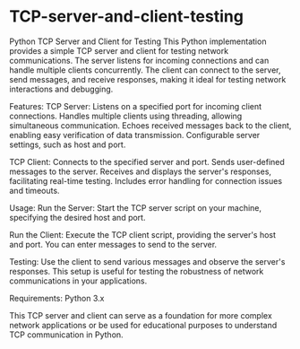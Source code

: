 # TCP-server-and-client-testing
Python TCP Server and Client for Testing
This Python implementation provides a simple TCP server and client for testing network communications. The server listens for incoming connections and can handle multiple clients concurrently.
The client can connect to the server, send messages, and receive responses, making it ideal for testing network interactions and debugging.

Features:
TCP Server:
Listens on a specified port for incoming client connections.
Handles multiple clients using threading, allowing simultaneous communication.
Echoes received messages back to the client, enabling easy verification of data transmission.
Configurable server settings, such as host and port.

TCP Client:
Connects to the specified server and port.
Sends user-defined messages to the server.
Receives and displays the server's responses, facilitating real-time testing.
Includes error handling for connection issues and timeouts.

Usage:
Run the Server: Start the TCP server script on your machine, specifying the desired host and port.

Run the Client: Execute the TCP client script, providing the server's host and port. You can enter messages to send to the server.

Testing: Use the client to send various messages and observe the server's responses. This setup is useful for testing the robustness of network communications in your applications.

Requirements:
Python 3.x

This TCP server and client can serve as a foundation for more complex network applications or be used for educational purposes to understand TCP communication in Python.
